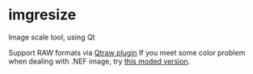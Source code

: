 imgresize
=========

Image scale tool, using Qt

Support RAW formats via [Qtraw plugin](https://github.com/mardy/qtraw)
If you meet some color problem when dealing with .NEF image, try [this moded
version](https://github.com/zsy056/qtraw).

